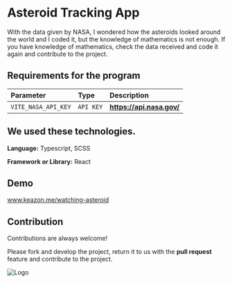 
# Asteroid Tracking App

With the data given by NASA, I wondered how the asteroids looked around the world and I coded it, but the knowledge of mathematics is not enough. If you have knowledge of mathematics, check the data received and code it again and contribute to the project.
## Requirements for the program 


| Parameter | Type     | Description                |
| :-------- | :------- | :------------------------- |
| `VITE_NASA_API_KEY` | `API KEY` | **https://api.nasa.gov/** |

## We used these technologies.

**Language:** Typescript, SCSS

**Framework or Library:** React

  
## Demo

www.keazon.me/watching-asteroid

  
## Contribution

Contributions are always welcome!

Please fork and develop the project, return it to us with the **pull request** feature and contribute to the project.

  
![Logo](https://i.hizliresim.com/k7ebs59.png)